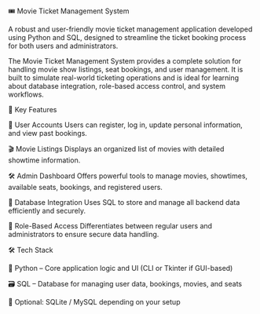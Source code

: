 🎟️ Movie Ticket Management System

A robust and user-friendly movie ticket management application developed using Python and SQL, designed to streamline the ticket booking process for both users and administrators.

The Movie Ticket Management System provides a complete solution for handling movie show listings, seat bookings, and user management. It is built to simulate real-world ticketing operations and is ideal for learning about database integration, role-based access control, and system workflows.


🚀 Key Features

  👤 User Accounts
  Users can register, log in, update personal information, and view past bookings.

  🎬 Movie Listings
  Displays an organized list of movies with detailed showtime information.

  🛠️ Admin Dashboard
  Offers powerful tools to manage movies, showtimes, available seats, bookings, and registered users.

  💾 Database Integration
  Uses SQL to store and manage all backend data efficiently and securely.

  🔐 Role-Based Access
  Differentiates between regular users and administrators to ensure secure data handling.

  

🛠️ Tech Stack

  🐍 Python – Core application logic and UI (CLI or Tkinter if GUI-based)

  🗃️ SQL – Database for managing user data, bookings, movies, and seats

  📁 Optional: SQLite / MySQL depending on your setup
